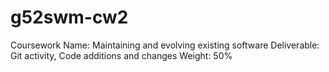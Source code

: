# g52swm-cw2
Coursework Name: Maintaining and evolving existing software 
Deliverable: Git activity, Code additions and changes
Weight: 50% 
